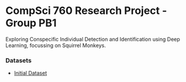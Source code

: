 # CompSci 760 Research Project - Group PB1

Exploring Conspecific Individual Detection and Identification using Deep Learning, focussing on Squirrel Monkeys.


### Datasets

* [Initial Dataset](https://drive.google.com/drive/folders/1_FplrP7gY9SFxdI5byOtg2ERkxMe-nJD?usp=sharing)
